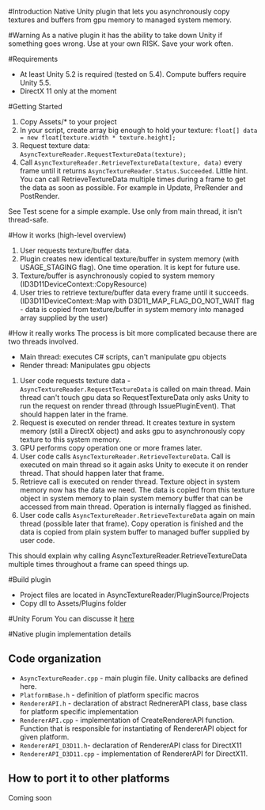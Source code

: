 #Introduction 
Native Unity plugin that lets you asynchronously copy textures and buffers from gpu memory to managed system memory.

#Warning
As a native plugin it has the ability to take down Unity if something goes wrong. Use at your own RISK. Save your work often.

#Requirements
- At least Unity 5.2 is required (tested on 5.4). Compute buffers require Unity 5.5.
- DirectX 11 only at the moment

#Getting Started
1. Copy Assets/* to your project
2. In your script, create array big enough to hold your texture: `float[] data = new float[texture.width * texture.height];`
3. Request texture data: `AsyncTextureReader.RequestTextureData(texture);`
4. Call `AsyncTextureReader.RetrieveTextureData(texture, data)` every frame until it returns `AsyncTextureReader.Status.Succeeded`. Little hint. You can call RetrieveTextureData multiple times during a frame to get the data as soon as possible. For example in Update, PreRender and PostRender.

See Test scene for a simple example. Use only from main thread, it isn't thread-safe.

#How it works (high-level overview)
1. User requests texture/buffer data.
2. Plugin creates new identical texture/buffer in system memory (with USAGE_STAGING flag). One time operation. It is kept for future use.
3. Texture/buffer is asynchronously copied to system memory (ID3D11DeviceContext::CopyResource)
4. User tries to retrieve texture/buffer data every frame until it succeeds. (ID3D11DeviceContext::Map with D3D11_MAP_FLAG_DO_NOT_WAIT flag - data is copied from texture/buffer in system memory into managed array supplied by the user)

#How it really works
The process is bit more complicated because there are two threads involved.
- Main thread: executes C# scripts, can't manipulate gpu objects
- Render thread: Manipulates gpu objects

1. User code requests texture data - `AsyncTextureReader.RequestTextureData` is called on main thread. Main thread can't touch gpu data so RequestTextureData only asks Unity to run the request on render thread (through IssuePluginEvent). That should happen later in the frame.
2. Request is executed on render thread. It creates texture in system memory (still a DirectX object) and asks gpu to asynchronously copy texture to this system memory.
3. GPU performs copy operation one or more frames later.
4. User code calls `AsyncTextureReader.RetrieveTextureData`. Call is executed on main thread so it again asks Unity to execute it on render thread. That should happen later that frame.
5. Retrieve call is executed on render thread. Texture object in system memory now has the data we need. The data is copied from this texture object in system memory to plain system memory buffer that can be accessed from main thread. Operation is internally flagged as finished.
6. User code calls `AsyncTextureReader.RetrieveTextureData` again on main thread (possible later that frame). Copy operation is finished and the data is copied from plain system buffer to managed buffer supplied by user code.

This should explain why calling AsyncTextureReader.RetrieveTextureData multiple times throughout a frame can speed things up.

#Build plugin
- Project files are located in AsyncTextureReader/PluginSource/Projects
- Copy dll to Assets/Plugins folder

#Unity Forum
You can discusse it [here](https://forum.unity3d.com/threads/asynchronously-getting-data-from-the-gpu-directx-11-with-rendertexture-or-computebuffer.281346/)

#Native plugin implementation details
## Code organization
- `AsyncTextureReader.cpp` - main plugin file. Unity callbacks are defined here.
- `PlatformBase.h` - definition of platform specific macros
- `RendererAPI.h` - declaration of abstract RednererAPI class, base class for platform specific implementation
- `RendererAPI.cpp` - implementation of CreateRendererAPI function. Function that is responsible for instantiating of RendererAPI object for given platform.
- `RendererAPI_D3D11.h`- declaration of RendererAPI class for DirectX11
- `RendererAPI_D3D11.cpp` - implementation of RendererAPI for DirectX11. 

## How to port it to other platforms
Coming soon


